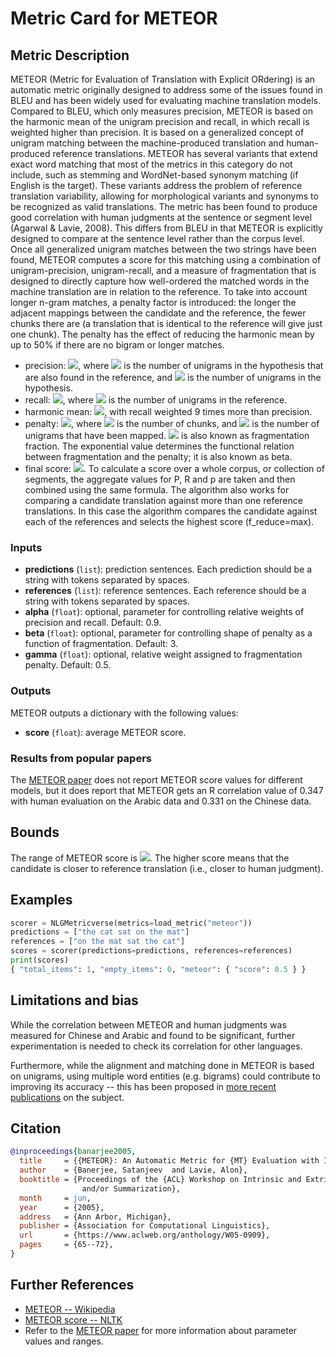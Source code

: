 # Metric Card for METEOR

## Metric Description
METEOR (Metric for Evaluation of Translation with Explicit ORdering) is an automatic metric originally designed to address some of the issues found in BLEU and has been widely used for evaluating machine translation models.
Compared to BLEU, which only measures precision, METEOR is based on the harmonic mean of the unigram precision and recall, in which recall is weighted higher than precision.
It is based on a generalized concept of unigram matching between the machine-produced translation and human-produced reference translations.
METEOR has several variants that extend exact word matching that most of the metrics in this category do not include, such as stemming and WordNet-based synonym matching (if English is the target).
These variants address the problem of reference translation variability, allowing for morphological variants and synonyms to be recognized as valid translations.
The metric has been found to produce good correlation with human judgments at the sentence or segment level (Agarwal & Lavie, 2008).
This differs from BLEU in that METEOR is explicitly designed to compare at the sentence level rather than the corpus level.
Once all generalized unigram matches between the two strings have been found, METEOR computes a score for this matching using a combination of unigram-precision, unigram-recall, and a measure of fragmentation that is designed to directly capture how well-ordered the matched words in the machine translation are in relation to the reference.
To take into account longer n-gram matches, a penalty factor is introduced: the longer the adjacent mappings between the candidate and the reference, the fewer chunks there are (a translation that is identical to the reference will give just one chunk).
The penalty has the effect of reducing the harmonic mean by up to 50% if there are no bigram or longer matches.
- precision: <img src="https://render.githubusercontent.com/render/math?math={P=\frac{m}{w_t}}##gh-light-mode-only">, where <img src="https://render.githubusercontent.com/render/math?math={m}##gh-light-mode-only"> is the number of unigrams in the hypothesis that are also found in the reference, and <img src="https://render.githubusercontent.com/render/math?math={w_t}##gh-light-mode-only"> is the number of unigrams in the hypothesis.
- recall: <img src="https://render.githubusercontent.com/render/math?math={R=\frac{m}{w_r}}##gh-light-mode-only">, where <img src="https://render.githubusercontent.com/render/math?math={w_r}##gh-light-mode-only"> is the number of unigrams in the reference.
- harmonic mean: <img src="https://render.githubusercontent.com/render/math?math={F_{mean}=\frac{10PR}{R+9P}}##gh-light-mode-only">, with recall weighted 9 times more than precision.
- penalty: <img src="https://render.githubusercontent.com/render/math?math={p=0.5(\frac{c}{u_m})^3}##gh-light-mode-only">, where <img src="https://render.githubusercontent.com/render/math?math={c}##gh-light-mode-only"> is the number of chunks, and <img src="https://render.githubusercontent.com/render/math?math={u_m}##gh-light-mode-only"> is the number of unigrams that have been mapped. <img src="https://render.githubusercontent.com/render/math?math={\frac{c}{m}}##gh-light-mode-only"> is also known as fragmentation fraction. The exponential value determines the functional relation between fragmentation and the penalty; it is also known as beta.
- final score: <img src="https://render.githubusercontent.com/render/math?math={M=F_{mean}(1-p)}##gh-light-mode-only">.
To calculate a score over a whole corpus, or collection of segments, the aggregate values for P, R and p are taken and then combined using the same formula.
The algorithm also works for comparing a candidate translation against more than one reference translations.
In this case the algorithm compares the candidate against each of the references and selects the highest score (f_reduce=max).

### Inputs
- **predictions** (`list`): prediction sentences. Each prediction should be a string with tokens separated by spaces.
- **references** (`list`): reference sentences. Each reference should be a string with tokens separated by spaces.
- **alpha** (`float`): optional, parameter for controlling relative weights of precision and recall. Default: 0.9.
- **beta** (`float`): optional, parameter for controlling shape of penalty as a function of fragmentation. Default: 3.
- **gamma** (`float`): optional, relative weight assigned to fragmentation penalty. Default: 0.5.

### Outputs
METEOR outputs a dictionary with the following values:
- **score** (`float`): average METEOR score.

### Results from popular papers

The [METEOR paper](https://aclanthology.org/W05-0909.pdf) does not report METEOR score values for different models, but it does report that METEOR gets an R correlation value of 0.347 with human evaluation on the Arabic data and 0.331 on the Chinese data. 

## Bounds
The range of METEOR score is  <img src="https://render.githubusercontent.com/render/math?math={[0, 1]}##gh-light-mode-only">.
The higher score means that the candidate is closer to reference translation (i.e., closer to human judgment).

## Examples
```python
scorer = NLGMetricverse(metrics=load_metric("meteor"))
predictions = ["the cat sat on the mat"]
references = ["on the mat sat the cat"]
scores = scorer(predictions=predictions, references=references)
print(scores)
{ "total_items": 1, "empty_items": 0, "meteor": { "score": 0.5 } }
```

## Limitations and bias
While the correlation between METEOR and human judgments was measured for Chinese and Arabic and found to be significant, further experimentation is needed to check its correlation for other languages. 

Furthermore, while the alignment and matching done in METEOR is based on unigrams, using multiple word entities (e.g. bigrams) could contribute to improving its accuracy -- this has been proposed in [more recent publications](https://www.cs.cmu.edu/~alavie/METEOR/pdf/meteor-naacl-2010.pdf) on the subject.

## Citation
```bibtex
@inproceedings{banarjee2005,
  title     = {{METEOR}: An Automatic Metric for {MT} Evaluation with Improved Correlation with Human Judgments},
  author    = {Banerjee, Satanjeev  and Lavie, Alon},
  booktitle = {Proceedings of the {ACL} Workshop on Intrinsic and Extrinsic Evaluation Measures for Machine Translation
                and/or Summarization},
  month     = jun,
  year      = {2005},
  address   = {Ann Arbor, Michigan},
  publisher = {Association for Computational Linguistics},
  url       = {https://www.aclweb.org/anthology/W05-0909},
  pages     = {65--72},
}
```

## Further References
- [METEOR -- Wikipedia](https://en.wikipedia.org/wiki/METEOR)
- [METEOR score -- NLTK](https://www.nltk.org/_modules/nltk/translate/meteor_score.html)
- Refer to the [METEOR paper](https://aclanthology.org/W05-0909.pdf) for more information about parameter values and ranges.
